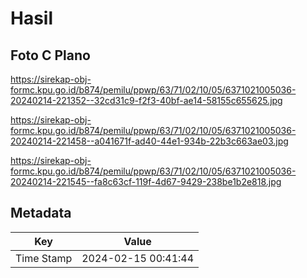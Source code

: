 # Hasil

## Foto C Plano

https://sirekap-obj-formc.kpu.go.id/b874/pemilu/ppwp/63/71/02/10/05/6371021005036-20240214-221352--32cd31c9-f2f3-40bf-ae14-58155c655625.jpg

https://sirekap-obj-formc.kpu.go.id/b874/pemilu/ppwp/63/71/02/10/05/6371021005036-20240214-221458--a041671f-ad40-44e1-934b-22b3c663ae03.jpg

https://sirekap-obj-formc.kpu.go.id/b874/pemilu/ppwp/63/71/02/10/05/6371021005036-20240214-221545--fa8c63cf-119f-4d67-9429-238be1b2e818.jpg


## Metadata

| Key        | Value               |
| ---------- | ------------------- |
| Time Stamp | 2024-02-15 00:41:44 |



